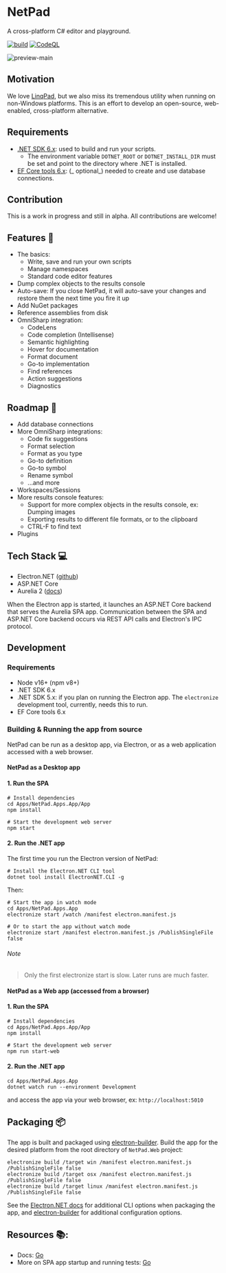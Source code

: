 # NetPad

A cross-platform C# editor and playground.

[![build](https://github.com/tareqimbasher/NetPad/actions/workflows/build.yml/badge.svg)](https://github.com/tareqimbasher/NetPad/actions/workflows/build.yml)
[![CodeQL](https://github.com/tareqimbasher/NetPad/actions/workflows/codeql-analysis.yml/badge.svg)](https://github.com/tareqimbasher/NetPad/actions/workflows/codeql-analysis.yml)

![preview-main](https://github.com/tareqimbasher/netpad/blob/main/docs/images/preview-main.png?raw=true)

## Motivation

We love [LinqPad](https://www.linqpad.net/), but we also miss its tremendous
utility when running on non-Windows platforms. This is an effort to develop an
open-source, web-enabled, cross-platform alternative.

## Requirements

* [.NET SDK 6.x](https://dotnet.microsoft.com/en-us/download/dotnet/6.0): used
  to build and run your scripts.
    * The environment variable `DOTNET_ROOT` or `DOTNET_INSTALL_DIR` must be set
      and point to the directory where .NET is installed.
* [EF Core tools 6.x](https://learn.microsoft.com/en-us/ef/core/cli/dotnet): (_
  optional_) needed to create and use database connections.

## Contribution

This is a work in progress and still in alpha. All
contributions are welcome!

## Features :tada:

* The basics:
    * Write, save and run your own scripts
    * Manage namespaces
    * Standard code editor features
* Dump complex objects to the results console
* Auto-save: If you close NetPad, it will auto-save your changes and
  restore them the next time you fire it up
* Add NuGet packages
* Reference assemblies from disk
* OmniSharp integration:
    * CodeLens
    * Code completion (Intellisense)
    * Semantic highlighting
    * Hover for documentation
    * Format document
    * Go-to implementation
    * Find references
    * Action suggestions
    * Diagnostics

## Roadmap :construction:

* Add database connections
* More OmniSharp integrations:
    * Code fix suggestions
    * Format selection
    * Format as you type
    * Go-to definition
    * Go-to symbol
    * Rename symbol
    * ...and more
* Workspaces/Sessions
* More results console features:
    * Support for more complex objects in the results console, ex: Dumping
      images
    * Exporting results to different file formats, or to the clipboard
    * CTRL-F to find text
* Plugins

## Tech Stack :computer:

* Electron.NET ([github](https://github.com/ElectronNET/Electron.NET))
* ASP.NET Core
* Aurelia 2 ([docs](https://docs.aurelia.io/))

When the Electron app is started, it launches an ASP.NET Core backend that
serves the Aurelia SPA app. Communication between the SPA and ASP.NET Core
backend occurs via REST API calls and Electron's IPC protocol.

## Development

### Requirements

* Node v16+ (npm v8+)
* .NET SDK 6.x
* .NET SDK 5.x: if you plan on running the Electron app. The `electronize`
  development tool, currently, needs this to run.
* EF Core tools 6.x

### Building & Running the app from source

NetPad can be run as a desktop app, via Electron, or as a web application
accessed with a web browser.

#### NetPad as a Desktop app

#### 1. Run the SPA

```
# Install dependencies
cd Apps/NetPad.Apps.App/App
npm install

# Start the development web server
npm start
```

#### 2. Run the .NET app

The first time you run the Electron version of NetPad:

```
# Install the Electron.NET CLI tool
dotnet tool install ElectronNET.CLI -g
```

Then:

```
# Start the app in watch mode
cd Apps/NetPad.Apps.App
electronize start /watch /manifest electron.manifest.js

# Or to start the app without watch mode
electronize start /manifest electron.manifest.js /PublishSingleFile false
```

###### Note

> Only the first electronize start is slow. Later runs are much faster.

#### NetPad as a Web app (accessed from a browser)

#### 1. Run the SPA

```
# Install dependencies
cd Apps/NetPad.Apps.App/App
npm install

# Start the development web server
npm run start-web
```

#### 2. Run the .NET app

```
cd Apps/NetPad.Apps.App
dotnet watch run --environment Development
```

and access the app via your web browser, ex: `http://localhost:5010`

## Packaging :package:

The app is built and packaged
using [electron-builder](https://www.electron.build/). Build the app for the
desired platform from the root directory of `NetPad.Web`
project:

```
electronize build /target win /manifest electron.manifest.js /PublishSingleFile false
electronize build /target osx /manifest electron.manifest.js /PublishSingleFile false
electronize build /target linux /manifest electron.manifest.js /PublishSingleFile false
```

See the [Electron.NET docs](https://github.com/ElectronNET/Electron.NET#-build)
for additional CLI options when packaging the app,
and [electron-builder](https://www.electron.build/) for additional configuration
options.

## Resources :books::

* Docs: [Go](https://github.com/tareqimbasher/NetPad/tree/main/docs)
* More on SPA app startup and running
  tests: [Go](https://github.com/tareqimbasher/NetPad/tree/main/src/Apps/NetPad.Apps.App/App)
